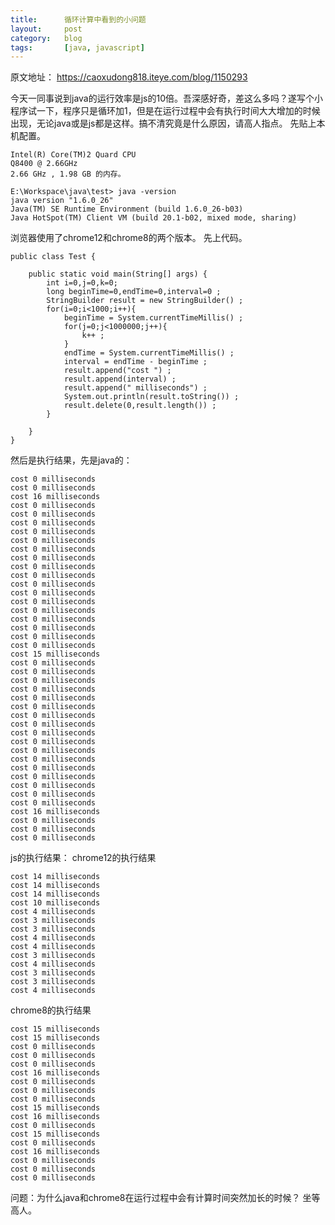 ```yaml
---
title:      循环计算中看到的小问题
layout:     post
category:   blog
tags:       [java, javascript]
---
```


原文地址： <https://caoxudong818.iteye.com/blog/1150293>

今天一同事说到java的运行效率是js的10倍。吾深感好奇，差这么多吗？遂写个小程序试一下，程序只是循环加1，但是在运行过程中会有执行时间大大增加的时候出现，无论java或是js都是这样。搞不清究竟是什么原因，请高人指点。 先贴上本机配置。

    Intel(R) Core(TM)2 Quard CPU
    Q8400 @ 2.66GHz
    2.66 GHz , 1.98 GB 的内存。
    
    E:\Workspace\java\test> java -version
    java version "1.6.0_26"
    Java(TM) SE Runtime Environment (build 1.6.0_26-b03)
    Java HotSpot(TM) Client VM (build 20.1-b02, mixed mode, sharing)
    

浏览器使用了chrome12和chrome8的两个版本。 先上代码。

    public class Test {
    
        public static void main(String[] args) {
            int i=0,j=0,k=0;
            long beginTime=0,endTime=0,interval=0 ;
            StringBuilder result = new StringBuilder() ;
            for(i=0;i<1000;i++){
                beginTime = System.currentTimeMillis() ;
                for(j=0;j<1000000;j++){
                    k++ ;
                }
                endTime = System.currentTimeMillis() ;
                interval = endTime - beginTime ;
                result.append("cost ") ;
                result.append(interval) ;
                result.append(" milliseconds") ;
                System.out.println(result.toString()) ;
                result.delete(0,result.length()) ;
            }
    
        }
    }
    

然后是执行结果，先是java的：

    cost 0 milliseconds
    cost 0 milliseconds
    cost 16 milliseconds
    cost 0 milliseconds
    cost 0 milliseconds
    cost 0 milliseconds
    cost 0 milliseconds
    cost 0 milliseconds
    cost 0 milliseconds
    cost 0 milliseconds
    cost 0 milliseconds
    cost 0 milliseconds
    cost 0 milliseconds
    cost 0 milliseconds
    cost 0 milliseconds
    cost 0 milliseconds
    cost 0 milliseconds
    cost 0 milliseconds
    cost 0 milliseconds
    cost 0 milliseconds
    cost 15 milliseconds
    cost 0 milliseconds
    cost 0 milliseconds
    cost 0 milliseconds
    cost 0 milliseconds
    cost 0 milliseconds
    cost 0 milliseconds
    cost 0 milliseconds
    cost 0 milliseconds
    cost 0 milliseconds
    cost 0 milliseconds
    cost 0 milliseconds
    cost 0 milliseconds
    cost 0 milliseconds
    cost 0 milliseconds
    cost 0 milliseconds
    cost 0 milliseconds
    cost 0 milliseconds
    cost 16 milliseconds
    cost 0 milliseconds
    cost 0 milliseconds
    cost 0 milliseconds
    

js的执行结果： chrome12的执行结果

    cost 14 milliseconds
    cost 14 milliseconds
    cost 14 milliseconds
    cost 10 milliseconds
    cost 4 milliseconds
    cost 3 milliseconds
    cost 3 milliseconds
    cost 4 milliseconds
    cost 4 milliseconds
    cost 3 milliseconds
    cost 4 milliseconds
    cost 3 milliseconds
    cost 3 milliseconds
    cost 4 milliseconds
    

chrome8的执行结果

    cost 15 milliseconds
    cost 15 milliseconds
    cost 0 milliseconds
    cost 0 milliseconds
    cost 0 milliseconds
    cost 16 milliseconds
    cost 0 milliseconds
    cost 0 milliseconds
    cost 0 milliseconds
    cost 15 milliseconds
    cost 16 milliseconds
    cost 0 milliseconds
    cost 15 milliseconds
    cost 0 milliseconds
    cost 16 milliseconds
    cost 0 milliseconds
    cost 0 milliseconds
    cost 0 milliseconds
    

问题：为什么java和chrome8在运行过程中会有计算时间突然加长的时候？ 坐等高人。

